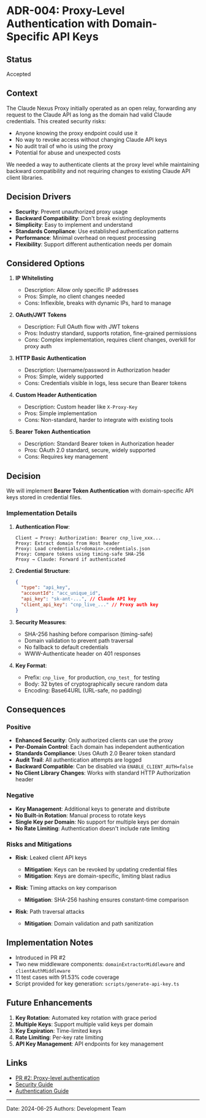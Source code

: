 # ADR-004: Proxy-Level Authentication with Domain-Specific API Keys

## Status

Accepted

## Context

The Claude Nexus Proxy initially operated as an open relay, forwarding any request to the Claude API as long as the domain had valid Claude credentials. This created security risks:

- Anyone knowing the proxy endpoint could use it
- No way to revoke access without changing Claude API keys
- No audit trail of who is using the proxy
- Potential for abuse and unexpected costs

We needed a way to authenticate clients at the proxy level while maintaining backward compatibility and not requiring changes to existing Claude API client libraries.

## Decision Drivers

- **Security**: Prevent unauthorized proxy usage
- **Backward Compatibility**: Don't break existing deployments
- **Simplicity**: Easy to implement and understand
- **Standards Compliance**: Use established authentication patterns
- **Performance**: Minimal overhead on request processing
- **Flexibility**: Support different authentication needs per domain

## Considered Options

1. **IP Whitelisting**
   - Description: Allow only specific IP addresses
   - Pros: Simple, no client changes needed
   - Cons: Inflexible, breaks with dynamic IPs, hard to manage

2. **OAuth/JWT Tokens**
   - Description: Full OAuth flow with JWT tokens
   - Pros: Industry standard, supports rotation, fine-grained permissions
   - Cons: Complex implementation, requires client changes, overkill for proxy auth

3. **HTTP Basic Authentication**
   - Description: Username/password in Authorization header
   - Pros: Simple, widely supported
   - Cons: Credentials visible in logs, less secure than Bearer tokens

4. **Custom Header Authentication**
   - Description: Custom header like `X-Proxy-Key`
   - Pros: Simple implementation
   - Cons: Non-standard, harder to integrate with existing tools

5. **Bearer Token Authentication**
   - Description: Standard Bearer token in Authorization header
   - Pros: OAuth 2.0 standard, secure, widely supported
   - Cons: Requires key management

## Decision

We will implement **Bearer Token Authentication** with domain-specific API keys stored in credential files.

### Implementation Details

1. **Authentication Flow**:

   ```
   Client → Proxy: Authorization: Bearer cnp_live_xxx...
   Proxy: Extract domain from Host header
   Proxy: Load credentials/<domain>.credentials.json
   Proxy: Compare tokens using timing-safe SHA-256
   Proxy → Claude: Forward if authenticated
   ```

2. **Credential Structure**:

   ```json
   {
     "type": "api_key",
     "accountId": "acc_unique_id",
     "api_key": "sk-ant-...", // Claude API key
     "client_api_key": "cnp_live_..." // Proxy auth key
   }
   ```

3. **Security Measures**:
   - SHA-256 hashing before comparison (timing-safe)
   - Domain validation to prevent path traversal
   - No fallback to default credentials
   - WWW-Authenticate header on 401 responses

4. **Key Format**:
   - Prefix: `cnp_live_` for production, `cnp_test_` for testing
   - Body: 32 bytes of cryptographically secure random data
   - Encoding: Base64URL (URL-safe, no padding)

## Consequences

### Positive

- **Enhanced Security**: Only authorized clients can use the proxy
- **Per-Domain Control**: Each domain has independent authentication
- **Standards Compliance**: Uses OAuth 2.0 Bearer token standard
- **Audit Trail**: All authentication attempts are logged
- **Backward Compatible**: Can be disabled via `ENABLE_CLIENT_AUTH=false`
- **No Client Library Changes**: Works with standard HTTP Authorization header

### Negative

- **Key Management**: Additional keys to generate and distribute
- **No Built-in Rotation**: Manual process to rotate keys
- **Single Key per Domain**: No support for multiple keys per domain
- **No Rate Limiting**: Authentication doesn't include rate limiting

### Risks and Mitigations

- **Risk**: Leaked client API keys
  - **Mitigation**: Keys can be revoked by updating credential files
  - **Mitigation**: Keys are domain-specific, limiting blast radius

- **Risk**: Timing attacks on key comparison
  - **Mitigation**: SHA-256 hashing ensures constant-time comparison

- **Risk**: Path traversal attacks
  - **Mitigation**: Domain validation and path sanitization

## Implementation Notes

- Introduced in PR #2
- Two new middleware components: `domainExtractorMiddleware` and `clientAuthMiddleware`
- 11 test cases with 91.53% code coverage
- Script provided for key generation: `scripts/generate-api-key.ts`

## Future Enhancements

1. **Key Rotation**: Automated key rotation with grace period
2. **Multiple Keys**: Support multiple valid keys per domain
3. **Key Expiration**: Time-limited keys
4. **Rate Limiting**: Per-key rate limiting
5. **API Key Management**: API endpoints for key management

## Links

- [PR #2: Proxy-level authentication](https://github.com/Moonsong-Labs/claude-nexus/pull/2)
- [Security Guide](../../03-Operations/security.md)
- [Authentication Guide](../../02-User-Guide/authentication.md)

---

Date: 2024-06-25
Authors: Development Team

